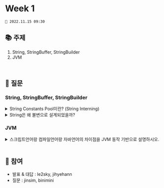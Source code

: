 # Week 1

```
📅 2022.11.15 09:30
```

## 📚 주제 
1. String, StringBuffer, StringBuilder
2. JVM

<br/>

## 📝 질문

### String, StringBuffer, StringBuilder


<details>
<summary>String Constants Pool이란? (String Interning)
</summary>
<div markdown="1">       

</div>
</details>

<details>
<summary>String은 왜 불변으로 설계되었을까?</summary>
<div markdown="1">       

</div>
</details>

### JVM
<details>
<summary>스크립트언어랑 컴파일언어랑 자바언어의 차이점을 JVM 동작 기반으로 설명하시오.</summary>
<div markdown="1">       

</div>
</details>

<br/>

## 👥 참여
- 발표 & 대답 : le2sky, jihyehann
- 질문 : jinsim, binimini	
